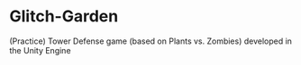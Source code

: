 # Glitch-Garden
(Practice) Tower Defense game (based on Plants vs. Zombies) developed in the Unity Engine
